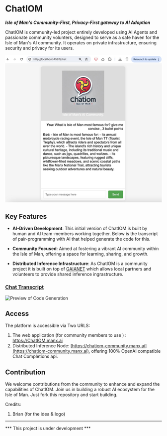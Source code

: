 # ChatIOM

***Isle of Man's Community-First, Privacy-First gateway to AI Adoption***

ChatIOM is community-led project entirely developed using AI Agents and passionate community volunters, designed to serve as a safe haven for the Isle of Man's AI community. It operates on private infrastructure, ensuring security and privacy for its users.

![Screenshot](ManxAI_Agent_Conversations/app_screenshot_1.jpg)

## Key Features


- **AI-Driven Development**: This initial version of ChatIOM is built by human and AI team-members working together. Below is the transcript of pair-programming with AI that helped generate the code for this. 

- **Community Focused**: Aimed at fostering a vibrant AI community within the Isle of Man, offering a space for learning, sharing, and growth.

- **Distributed Inference Infrastructure**: As ChatIOM is a community project it is built on top of [GAIANET](https://www.gaianet.ai/) which allows local partners and volunteers to provide shared inference ingrastructure. 

### [Chat Transcript](ManxAI_Agent_Conversations/0005_ruby_based_app_conversation_by_manxAI.pdf)
 
 ![Preview of Code Generation](ManxAI_Agent_Conversations/very_short_screen_cast_of_code_generation.gif)


## Access

The platform is accessible via Two URLS:

1. The web application (for community members to use ) : https://ChatIOM.manx.ai 
2. Distributed Inference Node:  [https://chatiom-community.manx.ai](https://chatiom-community.manx.ai), offering 100% OpenAI compatible Chat Completions api.

## Contribution


We welcome contributions from the community to enhance and expand the capabilities of ChatIOM. Join us in building a robust AI ecosystem for the Isle of Man.
Just fork this repository and start building. 

Credits:
1. Brian (for the idea & logo)

---
*** This project is under development ***
